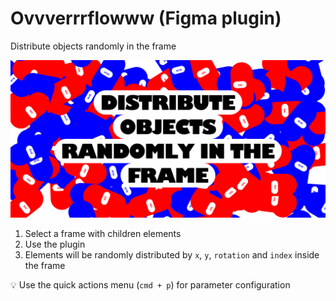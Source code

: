 # Ovvverrrflowww (Figma plugin)

Distribute objects randomly in the frame

[![Randomized red and blue pills](./cover.jpg)](https://www.youtube.com/watch?v=PIBsssptXSY)

1. Select a frame with children elements
2. Use the plugin
3. Elements will be randomly distributed by `x`, `y`, `rotation` and `index` inside the frame

💡 Use the quick actions menu (`cmd + p`) for parameter configuration
